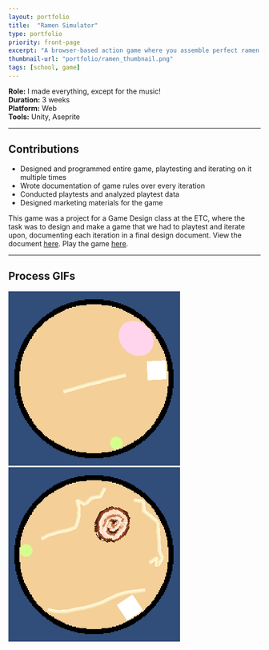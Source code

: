 ```yaml
---
layout: portfolio
title:  "Ramen Simulator"
type: portfolio
priority: front-page
excerpt: "A browser-based action game where you assemble perfect ramen bowls."
thumbnail-url: "portfolio/ramen_thumbnail.png"
tags: [school, game]
---
```


**Role:** I made everything, except for the music!  
**Duration:** 3 weeks  
**Platform:** Web  
**Tools:** Unity, Aseprite   

<hr />

## Contributions
* Designed and programmed entire game, playtesting and iterating on it multiple times
* Wrote documentation of game rules over every iteration
* Conducted playtests and analyzed playtest data
* Designed marketing materials for the game

This game was a project for a Game Design class at the ETC, where the task was to design and make a game that we had to playtest and iterate upon, documenting each iteration in a final design document. View the document [here](https://docs.google.com/document/d/1_Xm_zBV3S8PAwcNZOcbEk6QHAK-slVwGpNvr4ymxcWI/edit?usp=sharing). Play the game [here](https://yeojoey.itch.io/ramen-simulator).

<hr />

## Process GIFs
![](/images/portfolio/ramen1.gif) ![](/images/portfolio/ramen2.gif)[](/images/portfolio/ramen3.gif)  
